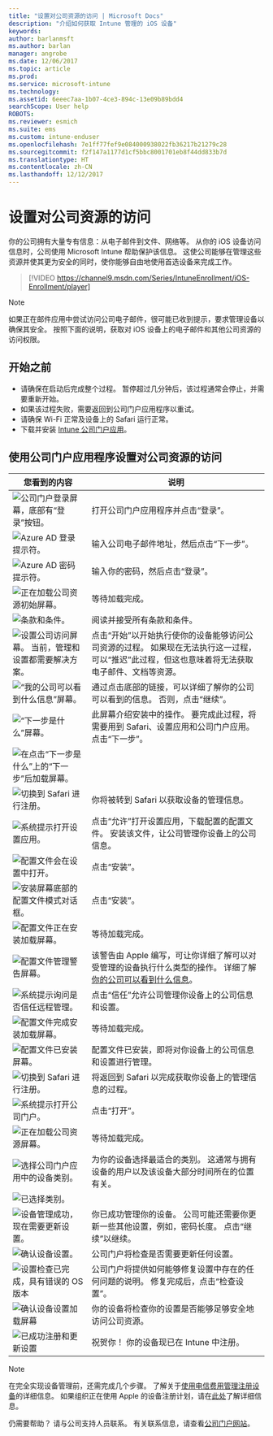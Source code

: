 ```yaml
---
title: "设置对公司资源的访问 | Microsoft Docs"
description: "介绍如何获取 Intune 管理的 iOS 设备"
keywords: 
author: barlanmsft
ms.author: barlan
manager: angrobe
ms.date: 12/06/2017
ms.topic: article
ms.prod: 
ms.service: microsoft-intune
ms.technology: 
ms.assetid: 6eeec7aa-1b07-4ce3-894c-13e09b89bdd4
searchScope: User help
ROBOTS: 
ms.reviewer: esmich
ms.suite: ems
ms.custom: intune-enduser
ms.openlocfilehash: 7e1ff77fef9e084000938022fb36217b21279c28
ms.sourcegitcommit: f2f147a1177d1cf5bbc8001701eb8f44dd833b7d
ms.translationtype: HT
ms.contentlocale: zh-CN
ms.lasthandoff: 12/12/2017
---
```

# <a name="set-up-access-to-your-company-resources"></a>设置对公司资源的访问

你的公司拥有大量专有信息：从电子邮件到文件、网络等。 从你的 iOS 设备访问信息时，公司使用 Microsoft Intune 帮助保护该信息。 这使公司能够在管理这些资源并使其更为安全的同时，使你能够自由地使用首选设备来完成工作。

> [!VIDEO https://channel9.msdn.com/Series/IntuneEnrollment/iOS-Enrollment/player]

> [!NOTE]
> 如果正在邮件应用中尝试访问公司电子邮件，很可能已收到提示，要求管理设备以确保其安全。 按照下面的说明，获取对 iOS 设备上的电子邮件和其他公司资源的访问权限。

## <a name="before-you-start"></a>开始之前

- 请确保在启动后完成整个过程。 暂停超过几分钟后，该过程通常会停止，并需要重新开始。
- 如果该过程失败，需要返回到公司门户应用程序以重试。
- 请确保 Wi-Fi 正常及设备上的 Safari 运行正常。
- 下载并安装 [Intune 公司门户应用](install-and-sign-in-to-the-intune-company-portal-app-ios.md)。


## <a name="using-the-company-portal-app-to-set-up-access-to-company-resources"></a>使用公司门户应用程序设置对公司资源的访问

|您看到的内容|说明|
|---|---|
|![公司门户登录屏幕，底部有“登录”按钮。](./media/ios-0-cp-enroll-1711.png)|打开公司门户应用程序并点击“登录”。|
|![Azure AD 登录提示符。](./media/ios-0a-cp-enroll-1711.png)|输入公司电子邮件地址，然后点击“下一步”。|
|![Azure AD 密码提示符。](./media/ios-0b-cp-enroll-1711.png)|输入你的密码，然后点击“登录”。|
|![正在加载公司资源初始屏幕。](./media/ios-1-cp-enroll-1711.png)|等待加载完成。|
|![条款和条件。](./media/ios-2-cp-enroll-1711.png)|阅读并接受所有条款和条件。|
|![设置公司访问屏幕。 当前，管理和设置都需要解决方案。](./media/ios-3-cp-enroll-1711.png)|点击“开始”以开始执行使你的设备能够访问公司资源的过程。 如果现在无法执行这一过程，可以“推迟”此过程，但这也意味着将无法获取电子邮件、文档等资源。|
|![“我的公司可以看到什么信息”屏幕。](./media/ios-4-cp-enroll-1711.png)|通过点击底部的链接，可以详细了解你的公司可以看到的信息。 否则，点击“继续”。|
|![“下一步是什么”屏幕。](./media/ios-5-cp-enroll-1711.png)|此屏幕介绍安装中的操作。 要完成此过程，将需要用到 Safari、设置应用和公司门户应用。 点击“下一步”。|
|![在点击“下一步是什么”上的“下一步”后加载屏幕。](./media/ios-6-cp-enroll-1711.png)||
|![切换到 Safari 进行注册。](./media/ios-7-cp-enroll-1711.png)|你将被转到 Safari 以获取设备的管理信息。|
|![系统提示打开设置应用。](./media/ios-8-cp-enroll-1711.png)|点击“允许”打开设置应用，下载配置的配置文件。 安装该文件，让公司管理你设备上的公司信息。|
|![配置文件会在设置中打开。](./media/ios-9-cp-enroll-1711.png)|点击“安装”。|
|![安装屏幕底部的配置文件模式对话框。](./media/ios-10-cp-enroll-1711.png)|点击“安装”。|
|![配置文件正在安装加载屏幕。](./media/ios-11-cp-enroll-1711.png)|等待加载完成。|
|![配置文件管理警告屏幕。](./media/ios-12-cp-enroll-1711.png)|该警告由 Apple 编写，可让你详细了解可以对受管理的设备执行什么类型的操作。 详细了解[你的公司可以看到什么信息](what-info-can-your-company-see-when-you-enroll-your-device-in-intune.md)。|
|![系统提示询问是否信任远程管理。](./media/ios-13-cp-enroll-1711.png)|点击“信任”允许公司管理你设备上的公司信息和设置。|
|![配置文件完成安装加载屏幕。](./media/ios-14-cp-enroll-1711.png)|等待加载完成。|
|![配置文件已安装屏幕。](./media/ios-15-cp-enroll-1711.png)|配置文件已安装，即将对你设备上的公司信息和设置进行管理。|
|![切换到 Safari 进行注册。](./media/ios-16-cp-enroll-1711.png)|将返回到 Safari 以完成获取你设备上的管理信息的过程。 |
|![系统提示打开公司门户。](./media/ios-17-cp-enroll-1711.png)|点击“打开”。|
|![正在加载公司资源屏幕。](./media/ios-18-cp-enroll-1711.png)|等待加载完成。|
|![选择公司门户应用中的设备类别。](./media/ios-19-cp-enroll-1711.png)|为你的设备选择最适合的类别。 这通常与拥有设备的用户以及该设备大部分时间所在的位置有关。|
|![已选择类别。](./media/ios-20-cp-enroll-1711.png)||
|![设备管理成功，现在需要更新设置。](./media/ios-21-cp-enroll-1711.png)|你已成功管理你的设备。 公司可能还需要你更新一些其他设置，例如，密码长度。 点击“继续”以继续。|
|![确认设备设置。](./media/ios-22-cp-enroll-1711.png)|公司门户将检查是否需要更新任何设置。|
|![设置检查已完成，具有错误的 OS 版本](./media/ios-23-cp-enroll-1711.png)|公司门户将提供如何能够修复设置中存在的任何问题的说明。 修复完成后，点击“检查设置”。|
|![确认设备设置加载屏幕](./media/ios-24-cp-enroll-1711.png)|你的设备将检查你的设置是否能够足够安全地访问公司资源。|
|![已成功注册和更新设置](./media/ios-25-cp-enroll-1711.png)|祝贺你！ 你的设备现已在 Intune 中注册。|

> [!Note]
> 在完全实现设备管理前，还需完成几个步骤。 了解关于[使用电信费用管理注册设备](enroll-your-device-with-telecom-expense-management-ios.md)的详细信息。 如果组织正在使用 Apple 的设备注册计划，请在[此处](enroll-your-device-dep-ios.md)了解详细信息。

仍需要帮助？ 请与公司支持人员联系。 有关联系信息，请查看[公司门户网站](https://portal.manage.microsoft.com#HelpDeskDialog)。
